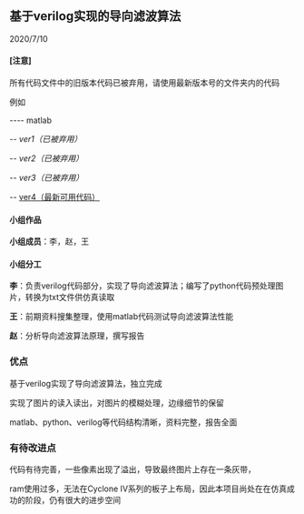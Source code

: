 ## 基于verilog实现的导向滤波算法

2020/7/10



#### [注意]

所有代码文件中的旧版本代码已被弃用，请使用最新版本号的文件夹内的代码

例如

---- matlab

   -- *ver1（已被弃用）*

   -- *ver2（已被弃用）*

   -- *ver3（已被弃用）*

  -- <u>ver4（最新可用代码）</u>



#### 小组作品

**小组成员**：李，赵，王



#### 小组分工

**李**：负责verilog代码部分，实现了导向滤波算法；编写了python代码预处理图片，转换为txt文件供仿真读取

**王**：前期资料搜集整理，使用matlab代码测试导向滤波算法性能

**赵**：分析导向滤波算法原理，撰写报告



### 优点

基于verilog实现了导向滤波算法，独立完成

实现了图片的读入读出，对图片的模糊处理，边缘细节的保留

matlab、python、verilog等代码结构清晰，资料完整，报告全面



### 有待改进点

代码有待完善，一些像素出现了溢出，导致最终图片上存在一条灰带，

ram使用过多，无法在Cyclone IV系列的板子上布局，因此本项目尚处在在仿真成功的阶段，仍有很大的进步空间



